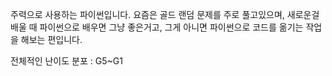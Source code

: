 주력으로 사용하는 파이썬입니다.
요즘은 골드 랜덤 문제를 주로 풀고있으며,
새로운걸 배울 때 파이썬으로 배우면 그냥 좋은거고,
그게 아니면 파이썬으로 코드를 옮기는 작업을 해보는 편입니다.

전체적인 난이도 분포 : G5~G1